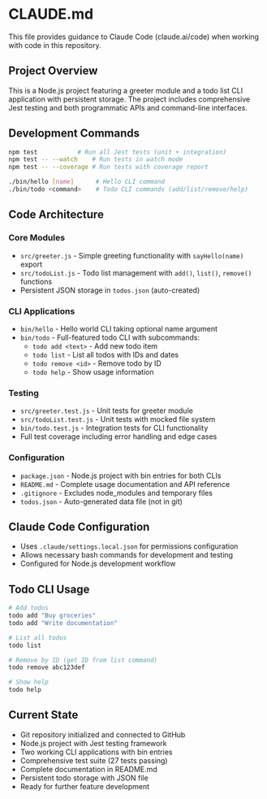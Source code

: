 # CLAUDE.md

This file provides guidance to Claude Code (claude.ai/code) when working with code in this repository.

## Project Overview

This is a Node.js project featuring a greeter module and a todo list CLI application with persistent storage. The project includes comprehensive Jest testing and both programmatic APIs and command-line interfaces.

## Development Commands

```bash
npm test           # Run all Jest tests (unit + integration)
npm test -- --watch    # Run tests in watch mode
npm test -- --coverage # Run tests with coverage report

./bin/hello [name]      # Hello CLI command
./bin/todo <command>    # Todo CLI commands (add/list/remove/help)
```

## Code Architecture

### Core Modules
- `src/greeter.js` - Simple greeting functionality with `sayHello(name)` export
- `src/todoList.js` - Todo list management with `add()`, `list()`, `remove()` functions
- Persistent JSON storage in `todos.json` (auto-created)

### CLI Applications  
- `bin/hello` - Hello world CLI taking optional name argument
- `bin/todo` - Full-featured todo CLI with subcommands:
  - `todo add <text>` - Add new todo item
  - `todo list` - List all todos with IDs and dates
  - `todo remove <id>` - Remove todo by ID
  - `todo help` - Show usage information

### Testing
- `src/greeter.test.js` - Unit tests for greeter module
- `src/todoList.test.js` - Unit tests with mocked file system
- `bin/todo.test.js` - Integration tests for CLI functionality
- Full test coverage including error handling and edge cases

### Configuration
- `package.json` - Node.js project with bin entries for both CLIs
- `README.md` - Complete usage documentation and API reference
- `.gitignore` - Excludes node_modules and temporary files
- `todos.json` - Auto-generated data file (not in git)

## Claude Code Configuration

- Uses `.claude/settings.local.json` for permissions configuration
- Allows necessary bash commands for development and testing
- Configured for Node.js development workflow

## Todo CLI Usage

```bash
# Add todos
todo add "Buy groceries"
todo add "Write documentation"

# List all todos  
todo list

# Remove by ID (get ID from list command)
todo remove abc123def

# Show help
todo help
```

## Current State

- Git repository initialized and connected to GitHub
- Node.js project with Jest testing framework
- Two working CLI applications with bin entries
- Comprehensive test suite (27 tests passing)
- Complete documentation in README.md
- Persistent todo storage with JSON file
- Ready for further feature development
